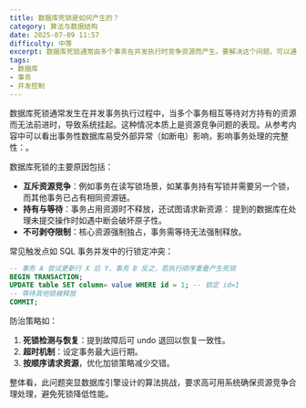 ```yaml
---
title: 数据库死锁是如何产生的？
category: 算法与数据结构
date: 2025-07-09 11:57
difficulty: 中等
excerpt: 数据库死锁通常由多个事务在并发执行时竞争资源而产生。要解决这个问题，可以通过优化加锁策略、设置超时机制或采用死锁检测与恢复机制来避免。
tags:
- 数据库
- 事务
- 并发控制
---
```

数据库死锁通常发生在并发事务执行过程中，当多个事务相互等待对方持有的资源而无法前进时，导致系统挂起。这种情况本质上是资源竞争问题的表现。从参考内容中可以看出事务性数据库易受外部异常（如断电）影响，影响事务处理的完整性：。

数据库死锁的主要原因包括：
- **互斥资源竞争**：例如事务在读写锁场景，如某事务持有写锁并需要另一个锁，而其他事务已占有相同资源链。
- **持有与等待**：事务占用资源时不释放，还试图请求新资源： 提到的数据库在处理未提交操作时如遇中断会破坏原子性。
- **不可剥夺限制**：核心资源强制独占，事务需等待无法强制释放。

常见触发点如 SQL 事务并发中的行锁定冲突：
```sql
-- 事务 A 尝试更新行 X 后 Y，事务 B 反之，若执行顺序重叠产生死锁
BEGIN TRANSACTION;
UPDATE table SET column= value WHERE id = 1; -- 锁定 id=1
-- 等待其他锁被释放
COMMIT;
```

防治策略如：
1. **死锁检测与恢复**：提到故障后可 undo 退回以恢复一致性。
2. **超时机制**：设定事务最大运行期。
3. **按顺序请求资源**，优化加锁策略减少交错。

整体看，此问题突显数据库引擎设计的算法挑战，要求高可用系统确保资源竞争合理处理，避免死锁降低性能。
